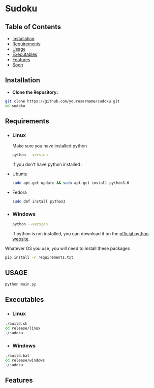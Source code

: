 # Sudoku

## Table of Contents

- [Installation](#installation)
- [Requirements](#requirements)
- [Usage](#usage)
- [Executables](#executables)
- [Features](#features)
- [Soon](#soon)

## Installation

- **Clone the Repository:**

```bash
git clone https://github.com/yourusername/sudoku.git
cd sudoku
```

## Requirements

- ### Linux

  Make sure you have installed python

  ```bash
  python --version
  ```

  If you don't have python installed :

- Ubuntu

  ```bash
  sudo apt-get update && sudo apt-get install python3.6
  ```

- Fedora

  ```bash
  sudo dnf install python3
  ```

- ### Windows

  ```bash
  python --version
  ```

  If python is not installed, you can download it on the [official python website](https://www.python.org/downloads/windows/).


Whatever OS you use, you will need to install these packages

```bash
pip install -r requirements.txt
```

## USAGE

```bash
python main.py
```

## Executables

- ### Linux

```bash
./build.sh
cd release/linux
./sudoku
```

- ### Windows

```bash
./build.bat
cd release/windows
./sudoku
```

## Features
